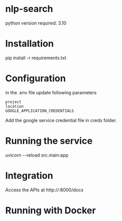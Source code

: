 # nlp-search

python version required: 3.10


# Installation

pip install -r requirements.txt

# Configuration

in the .env file update following parameters

    project
    location
    GOOGLE_APPLICATION_CREDENTIALS
Add the google service credential file in creds folder.

# Running the service

uvicorn --reload src.main:app

# Integration

Access the APIs at http://<server>:8000/docs

# Running with Docker

